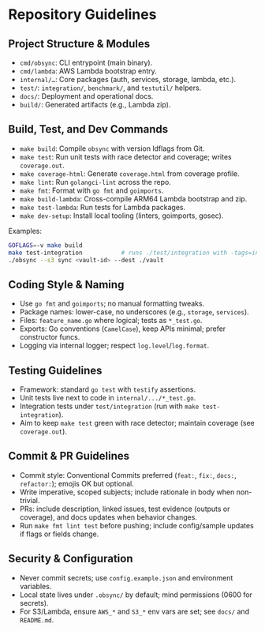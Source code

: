 # Repository Guidelines

## Project Structure & Modules
- `cmd/obsync`: CLI entrypoint (main binary).
- `cmd/lambda`: AWS Lambda bootstrap entry.
- `internal/…`: Core packages (auth, services, storage, lambda, etc.).
- `test/`: `integration/`, `benchmark/`, and `testutil/` helpers.
- `docs/`: Deployment and operational docs.
- `build/`: Generated artifacts (e.g., Lambda zip).

## Build, Test, and Dev Commands
- `make build`: Compile `obsync` with version ldflags from Git.
- `make test`: Run unit tests with race detector and coverage; writes `coverage.out`.
- `make coverage-html`: Generate `coverage.html` from coverage profile.
- `make lint`: Run `golangci-lint` across the repo.
- `make fmt`: Format with `go fmt` and `goimports`.
- `make build-lambda`: Cross-compile ARM64 Lambda bootstrap and zip.
- `make test-lambda`: Run tests for Lambda packages.
- `make dev-setup`: Install local tooling (linters, goimports, gosec).

Examples:
```bash
GOFLAGS=-v make build
make test-integration           # runs ./test/integration with -tags=integration
./obsync --s3 sync <vault-id> --dest ./vault
```

## Coding Style & Naming
- Use `go fmt` and `goimports`; no manual formatting tweaks.
- Package names: lower-case, no underscores (e.g., `storage`, `services`).
- Files: `feature_name.go` where logical; tests as `*_test.go`.
- Exports: Go conventions (`CamelCase`), keep APIs minimal; prefer constructor funcs.
- Logging via internal logger; respect `log.level`/`log.format`.

## Testing Guidelines
- Framework: standard `go test` with `testify` assertions.
- Unit tests live next to code in `internal/.../*_test.go`.
- Integration tests under `test/integration` (run with `make test-integration`).
- Aim to keep `make test` green with race detector; maintain coverage (see `coverage.out`).

## Commit & PR Guidelines
- Commit style: Conventional Commits preferred (`feat:`, `fix:`, `docs:`, `refactor:`); emojis OK but optional.
- Write imperative, scoped subjects; include rationale in body when non-trivial.
- PRs: include description, linked issues, test evidence (outputs or coverage), and docs updates when behavior changes.
- Run `make fmt lint test` before pushing; include config/sample updates if flags or fields change.

## Security & Configuration
- Never commit secrets; use `config.example.json` and environment variables.
- Local state lives under `.obsync/` by default; mind permissions (0600 for secrets).
- For S3/Lambda, ensure `AWS_*` and `S3_*` env vars are set; see `docs/` and `README.md`.
